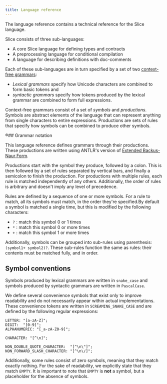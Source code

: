 ```yaml
---
title: Language reference
---
```


<!-- cspell:words ANTLR NAUR -->

The language reference contains a technical reference for the Slice language.

Slice consists of three sub-languages:

- A core Slice language for defining types and contracts
- A preprocessing language for conditional compilation
- A language for describing definitions with doc-comments

Each of these sub-languages are in turn specified by a set of two [context-free grammars](https://en.wikipedia.org/wiki/Context-free_grammar):

- _Lexical grammars_ specify how Unicode characters are combined to form basic tokens and
- _syntactic grammars_ specify how tokens produced by the lexical grammar are combined to form full expressions.

Context-free grammars consist of a set of _symbols_ and _productions_.
Symbols are abstract elements of the language that can represent anything from single characters to entire expressions.
Productions are sets of rules that specify how symbols can be combined to produce other symbols.

®## Grammar notation

This language reference defines grammars through their productions. These productions are written using ANTLR's
version of [Extended Backus-Naur Form](https://en.wikipedia.org/wiki/Extended_Backus%E2%80%93Naur_form#EBNF).

Productions start with the symbol they produce, followed by a colon.
This is then followed by a set of rules separated by vertical bars, and finally a semicolon to finish the production.
For productions with multiple rules, each rule is matched independently of any others.
Additionally, the order of rules is arbitrary and doesn't imply any level of precedence.

Rules are defined by a sequence of one or more symbols. For a rule to match, all its symbols must match, in the order
they're specified.By default a symbol is matched a single time, but this is modified by the following characters:

- `?` : match this symbol 0 or 1 times
- `*` : match this symbol 0 or more times
- `+` : match this symbol 1 or more times

Additionally, symbols can be grouped into sub-rules using parenthesis: `(symbol1+ symbol2)?`.
These sub-rules function the same as rules: their contents must be matched fully, and in order.

## Symbol conventions

Symbols produced by lexical grammars are written in `snake_case` and symbols produced by syntactic grammars are
written in `PascalCase`.

We define several convenience symbols that exist only to improve readability and do not necessarily appear within
actual implementations. These convenience tokens are written in `SCREAMING_SNAKE_CASE` and are defined by the
following regular expressions:

```ebnf {% showTitle=false %}
LETTER: "[a-zA-Z]";
DIGIT:  "[0-9]";
ALPHANUMERIC: "[_a-zA-Z0-9]";

CHARACTER: "[^\n]";

NON_DOUBLE_QUOTE_CHARACTER:  "[^\n\"]";
NON_FORWARD_SLASH_CHARACTER: "[^\n\/]";
```

Additionally, some rules consist of zero symbols, meaning that they match exactly nothing.
For the sake of readability, we explicitly state that they match `EMPTY`.
It is important to note that `EMPTY` is **not** a symbol, but a placeholder for the absence of symbols.
